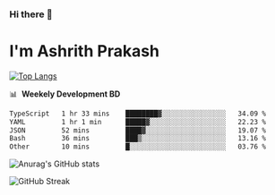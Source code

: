 ### Hi there 👋
# I'm Ashrith Prakash

[![Top Langs](https://github-readme-stats.vercel.app/api/top-langs/?username=xxcheckmatexx&count_private=true&include_all_commits=true&show_icons=true&line_height=20&title_color=FFFFFF&icon_color=FFFFFF&text_color=FFFFFF&bg_color=0D1117&langs_count=8)](https://github.com/anuraghazra/github-readme-stats)

📊 &nbsp;**Weekely Development BD**

<!--START_SECTION:waka-->

```txt
TypeScript   1 hr 33 mins    ████████▓░░░░░░░░░░░░░░░░   34.09 %
YAML         1 hr 1 min      █████▓░░░░░░░░░░░░░░░░░░░   22.23 %
JSON         52 mins         ████▓░░░░░░░░░░░░░░░░░░░░   19.07 %
Bash         36 mins         ███▒░░░░░░░░░░░░░░░░░░░░░   13.16 %
Other        10 mins         █░░░░░░░░░░░░░░░░░░░░░░░░   03.76 %
```

<!--END_SECTION:waka-->

![Anurag's GitHub stats](https://github-readme-stats.vercel.app/api?username=xxcheckmatexx&count_private=true&show_icons=true&theme=merko)  

![GitHub Streak](http://github-readme-streak-stats.herokuapp.com?user=xxcheckmatexx&theme=merko&hide_border=true&date_format=M%20j%5B%2C%20Y%5D&fire=DD0E0B)
<br/>
